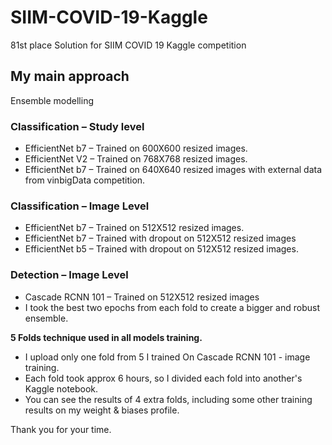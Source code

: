 # SIIM-COVID-19-Kaggle
81st place Solution for SIIM COVID 19 Kaggle competition 

## My main approach
Ensemble modelling
### Classification – Study level

* EfficientNet b7 – Trained on 600X600 resized images.
* EfficientNet V2 – Trained on 768X768 resized images.
* EfficientNet b7 – Trained on 640X640 resized images with external data from vinbigData competition.


### Classification – Image Level
* EfficientNet b7 – Trained on 512X512 resized images.
* EfficientNet b7 – Trained with dropout  on 512X512 resized images
* EfficientNet b5 – Trained with dropout on 512X512 resized images.

### Detection – Image Level
* Cascade RCNN 101 – Trained on 512X512 resized images
* I took the best two epochs from each fold to create a bigger and robust ensemble.

**5 Folds technique used in all models training.**


* I upload only one fold from 5 I trained  On Cascade RCNN 101 - image training.
* Each fold took approx 6 hours, so I divided each fold into another's Kaggle notebook.
* You can see the results of 4 extra folds, including some other training results on my weight & biases profile.

Thank you for your time.

